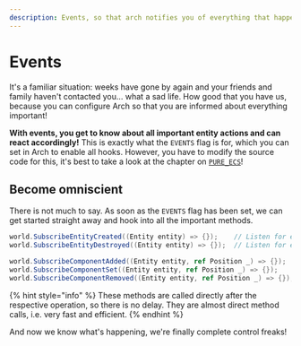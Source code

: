 ```yaml
---
description: Events, so that arch notifies you of everything that happens.
---
```


# Events

It's a familiar situation: weeks have gone by again and your friends and family haven't contacted you... what a sad life. How good that you have us, because you can configure Arch so that you are informed about everything important!

**With events, you get to know about all important entity actions and can react accordingly!** This is exactly what the `EVENTS` flag is for, which you can set in Arch to enable all hooks. However, you have to modify the source code for this, it's best to take a look at the chapter on [`PURE_ECS`](../optimizations/pure_ecs.md)!

## Become omniscient

There is not much to say. As soon as the `EVENTS` flag has been set, we can get started straight away and hook into all the important methods.

```csharp
world.SubscribeEntityCreated((Entity entity) => {});    // Listen for entity creation events
world.SubscribeEntityDestroyed((Entity entity) => {});  // Listen for entity destruction events

world.SubscribeComponentAdded((Entity entity, ref Position _) => {});    // Listen for newly added components
world.SubscribeComponentSet((Entity entity, ref Position _) => {});      // Listen for newly set components
world.SubscribeComponentRemoved((Entity entity, ref Position _) => {});  // Listen for newly removed components
```

{% hint style="info" %}
These methods are called directly after the respective operation, so there is no delay. They are almost direct method calls, i.e. very fast and efficient.
{% endhint %}

And now we know what's happening, we're finally complete control freaks!

